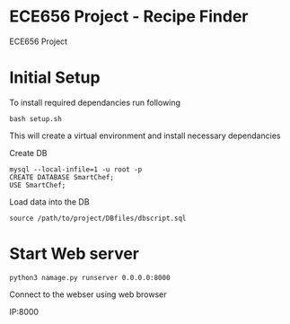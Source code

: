# ECE656 Project - Recipe Finder
ECE656 Project 

# Initial Setup

To install required dependancies run following

```
bash setup.sh
```
This will create a virtual environment and install necessary dependancies


Create DB

```
mysql --local-infile=1 -u root -p
CREATE DATABASE SmartChef;
USE SmartChef;
```

Load data into the DB

```
source /path/to/project/DBfiles/dbscript.sql
```

# Start Web server

```
python3 namage.py runserver 0.0.0.0:8000
```

Connect to the webser using web browser

IP:8000
